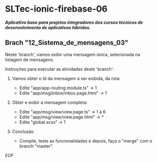 # SLTec-ionic-firebase-06

__*Aplicativo base para projetos integradores dos cursos técnicos de desenvolvimento de aplicativos híbridos.*__

## Brach "12_Sistema_de_mensagens_03"

Neste 'branch', vamos exibir uma mensagem única, selecionada na listagem de mensagens.

Instruções para executar as atividades deste 'branch':

1) Vamos obter o Id da mensagem a ser exibida, da rota:

	- Edite "app/app-routing.module.ts" &rarr; 1
	- Edite "app/msg/inbox/inbox.page.html" &rarr; 1 

2) Obter e exibir a mensagem completa:

	- Edite "app/msg/view/view.page.ts" &rarr; 1 à 6
	- Edite "app/msg/view/view.page.html" &rarr; *
	- Edite "global.scss" &rarr; 1

3) Conclusão

    - Compile, teste as funcionalidades e depois, faça o "merge" com o branch "master".

*EOF*